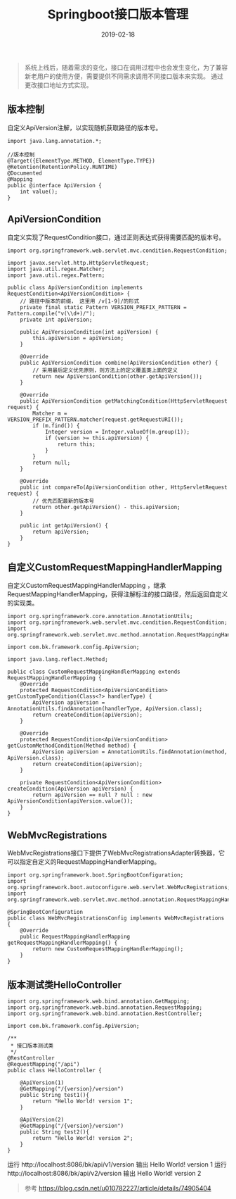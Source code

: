 ﻿---
title: Springboot接口版本管理
tag: Springboot
category: Springboot
date: 2019-02-18
---

>系统上线后，随着需求的变化，接口在调用过程中也会发生变化，为了兼容新老用户的使用方便，需要提供不同需求调用不同接口版本来实现。
>通过更改接口地址方式实现。

## 版本控制
自定义ApiVersion注解，以实现随机获取路径的版本号。
```
import java.lang.annotation.*;

//版本控制
@Target({ElementType.METHOD, ElementType.TYPE})
@Retention(RetentionPolicy.RUNTIME)
@Documented
@Mapping
public @interface ApiVersion {
    int value();
}
```

## ApiVersionCondition 
自定义实现了RequestCondition接口，通过正则表达式获得需要匹配的版本号。
```
import org.springframework.web.servlet.mvc.condition.RequestCondition;

import javax.servlet.http.HttpServletRequest;
import java.util.regex.Matcher;
import java.util.regex.Pattern;

public class ApiVersionCondition implements RequestCondition<ApiVersionCondition> {
    // 路径中版本的前缀， 这里用 /v[1-9]/的形式
    private final static Pattern VERSION_PREFIX_PATTERN = Pattern.compile("v(\\d+)/");
    private int apiVersion;

    public ApiVersionCondition(int apiVersion) {
        this.apiVersion = apiVersion;
    }

    @Override
    public ApiVersionCondition combine(ApiVersionCondition other) {
        // 采用最后定义优先原则，则方法上的定义覆盖类上面的定义
        return new ApiVersionCondition(other.getApiVersion());
    }

    @Override
    public ApiVersionCondition getMatchingCondition(HttpServletRequest request) {
        Matcher m = VERSION_PREFIX_PATTERN.matcher(request.getRequestURI());
        if (m.find()) {
            Integer version = Integer.valueOf(m.group(1));
            if (version >= this.apiVersion) {
                return this;
            }
        }
        return null;
    }

    @Override
    public int compareTo(ApiVersionCondition other, HttpServletRequest request) {
        // 优先匹配最新的版本号
        return other.getApiVersion() - this.apiVersion;
    }

    public int getApiVersion() {
        return apiVersion;
    }
}
```

## 自定义CustomRequestMappingHandlerMapping 
自定义CustomRequestMappingHandlerMapping ，继承RequestMappingHandlerMapping，获得注解标注的接口路径，然后返回自定义的实现类。
```
import org.springframework.core.annotation.AnnotationUtils;
import org.springframework.web.servlet.mvc.condition.RequestCondition;
import org.springframework.web.servlet.mvc.method.annotation.RequestMappingHandlerMapping;

import com.bk.framework.config.ApiVersion;

import java.lang.reflect.Method;

public class CustomRequestMappingHandlerMapping extends RequestMappingHandlerMapping {
    @Override
    protected RequestCondition<ApiVersionCondition> getCustomTypeCondition(Class<?> handlerType) {
        ApiVersion apiVersion = AnnotationUtils.findAnnotation(handlerType, ApiVersion.class);
        return createCondition(apiVersion);
    }

    @Override
    protected RequestCondition<ApiVersionCondition> getCustomMethodCondition(Method method) {
        ApiVersion apiVersion = AnnotationUtils.findAnnotation(method, ApiVersion.class);
        return createCondition(apiVersion);
    }

    private RequestCondition<ApiVersionCondition> createCondition(ApiVersion apiVersion) {
        return apiVersion == null ? null : new ApiVersionCondition(apiVersion.value());
    }
}
```

## WebMvcRegistrations
WebMvcRegistrations接口下提供了WebMvcRegistrationsAdapter转换器，它可以指定自定义的RequestMappingHandlerMapping。

```
import org.springframework.boot.SpringBootConfiguration;
import org.springframework.boot.autoconfigure.web.servlet.WebMvcRegistrations;
import org.springframework.web.servlet.mvc.method.annotation.RequestMappingHandlerMapping;

@SpringBootConfiguration
public class WebMvcRegistrationsConfig implements WebMvcRegistrations {
    @Override
    public RequestMappingHandlerMapping getRequestMappingHandlerMapping() {
        return new CustomRequestMappingHandlerMapping();
    }
}
```

## 版本测试类HelloController

```
import org.springframework.web.bind.annotation.GetMapping;
import org.springframework.web.bind.annotation.RequestMapping;
import org.springframework.web.bind.annotation.RestController;

import com.bk.framework.config.ApiVersion;

/**
 * 接口版本测试类
 */
@RestController
@RequestMapping("/api")
public class HelloController {
	
	@ApiVersion(1)
    @GetMapping("/{version}/version")
    public String test1(){
        return "Hello World! version 1";
    }
	
    @ApiVersion(2)
    @GetMapping("/{version}/version")
    public String test2(){
        return "Hello World! version 2";
    }
}
```

运行 http://localhost:8086/bk/api/v1/version 输出 Hello World! version 1
运行 http://localhost:8086/bk/api/v2/version 输出 Hello World! version 2

>参考 https://blog.csdn.net/u010782227/article/details/74905404
